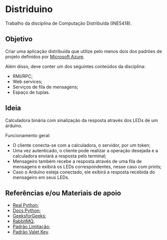 # Distriduino

Trabalho da disciplina de Computação Distribuída (INE5418).

## Objetivo

Criar uma aplicação distribuída que utilize pelo menos dois dos padrões de projeto definidos por [Microsoft Azure](https://learn.microsoft.com/pt-br/azure/architecture/patterns/).

Além disso, deve conter um dos seguintes conteúdos da disciplina: 

+ RMI/RPC; 
+ Web services; 
+ Serviços de fila de mensagens;
+ Espaço de tuplas.

## Ideia

Calculadora binária com sinalização da resposta através dos LEDs de um arduíno. 

Funcionamento geral:

+ O cliente conecta-se com a calculadora, o servidor, por um token;
+ Uma vez autenticado, o cliente pode realizar a operação desejada e a calculadora enviará a resposta pelo terminal;
+ Mensageiro também recebe a resposta através de uma fila de mensagens e exibirá os LEDs correspondentes, nesse caso com prints;
+ Caso o Arduíno esteja conectado, ele exibirá a resposta recebida do mensageiro em seus LEDs.

## Referências e/ou Materiais de apoio

+ [Real Python](https://realpython.com/python-sockets/);
+ [Docs Python](https://docs.python.org/3/library/socket.html);
+ [GeeksforGeeks](https://www.geeksforgeeks.org/simple-calculator-in-python-socket-programming/);
+ [RabbitMQ](https://www.rabbitmq.com/tutorials/tutorial-one-python.html);
+ [Padrão Limitação](https://learn.microsoft.com/pt-br/azure/architecture/patterns/throttling);
+ [Padrão Valet Key](https://learn.microsoft.com/pt-br/azure/architecture/patterns/valet-key).